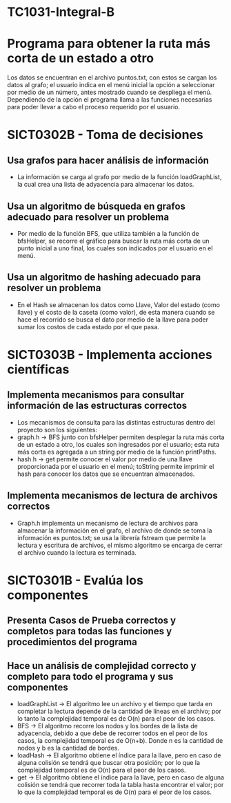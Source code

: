 # TC1031-Integral-B

# Programa para obtener la ruta más corta de un estado a otro
Los datos se encuentran en el archivo puntos.txt, con estos se cargan los datos al grafo; el usuario indica en el menú inicial la opción a seleccionar por medio de un número, antes mostrado cuando se despliega el menú. Dependiendo de la opción el programa llama a las funciones necesarias para poder llevar a cabo el proceso requerido por el usuario.

# SICT0302B - Toma de decisiones

## Usa grafos para hacer análisis de información
* La información se carga al grafo por medio de la función loadGraphList, la cual crea una lista de adyacencia para almacenar los datos.

## Usa un algoritmo de búsqueda en grafos adecuado para resolver un problema
* Por medio de la función BFS, que utiliza también a la función de bfsHelper, se recorre el gráfico para buscar la ruta más corta de un punto inicial a uno final, los cuales son indicados por el usuario en el menú.

## Usa un algoritmo de hashing adecuado para resolver un problema
* En el Hash se almacenan los datos como Llave, Valor del estado (como llave) y el costo de la caseta (como valor), de esta manera cuando se hace el recorrido se busca el dato por medio de la llave para poder sumar los costos de cada estado por el que pasa.

# SICT0303B - Implementa acciones científicas

## Implementa mecanismos para consultar información de las estructuras correctos
* Los mecanismos de consulta para las distintas estructuras dentro del proyecto son los siguientes:
* graph.h -> BFS junto con bfsHelper permiten desplegar la ruta más corta de un estado a otro, los cuales son ingresados por el usuario; esta ruta más corta es agregada a un string por medio de la función printPaths.
* hash.h -> get permite conocer el valor por medio de una llave proporcionada por el usuario en el menú; toString permite imprimir el hash para conocer los datos que se encuentran almacenados.

## Implementa mecanismos de lectura de archivos correctos
* Graph.h implementa un mecanismo de lectura de archivos para almacenar la información en el grafo, el archivo de donde se toma la información es puntos.txt; se usa la librería fstream que permite la lectura y escritura de archivos, el mismo algoritmo se encarga de cerrar el archivo cuando la lectura es terminada.

# SICT0301B - Evalúa los componentes

## Presenta Casos de Prueba correctos y completos para todas las funciones y procedimientos del programa

## Hace un análisis de complejidad correcto y completo para todo el programa y sus componentes
* loadGraphList -> El algoritmo lee un archivo y el tiempo que tarda en completar la lectura depende de la cantidad de líneas en el archivo; por lo tanto la complejidad temporal es de O(n) para el peor de los casos.
* BFS -> El algoritmo recorre los nodos y los bordes de la lista de adyacencia, debido a que debe de recorrer todos en el peor de los casos, la complejidad temporal es de O(n+b). Donde n es la cantidad de nodos y b es la cantidad de bordes.
* loadHash -> El algoritmo obtiene el índice para la llave, pero en caso de alguna colisión se tendrá que buscar otra posición; por lo que la complejidad temporal es de O(n) para el peor de los casos.
* get -> El algoritmo obtiene el índice para la llave, pero en caso de alguna colisión se tendrá que recorrer toda la tabla hasta encontrar el valor; por lo que la complejidad temporal es de O(n) para el peor de los casos.